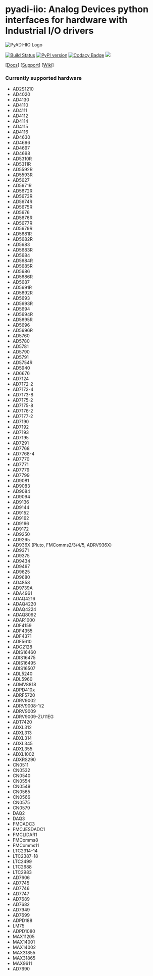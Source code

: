 # pyadi-iio: Analog Devices python interfaces for hardware with Industrial I/O drivers

![PyADI-IIO Logo](images/PyADI-IIO_Logo_72.png)

[![Build Status](https://travis-ci.org/analogdevicesinc/pyadi-iio.svg?branch=master)](https://travis-ci.org/analogdevicesinc/pyadi-iio)
[![PyPI version](https://badge.fury.io/py/pyadi-iio.svg)](https://badge.fury.io/py/pyadi-iio) [![Codacy Badge](https://api.codacy.com/project/badge/Grade/4bd027bfc5774029a30a9e1cedf5a434)](https://www.codacy.com/app/travis.collins/pyadi-iio?utm_source=github.com&amp;utm_medium=referral&amp;utm_content=analogdevicesinc/pyadi-iio&amp;utm_campaign=Badge_Grade) [![](https://img.shields.io/badge/python-3.7+-blue.svg)](https://www.python.org/download/releases/3.7.0/)

[[Docs](http://analogdevicesinc.github.io/pyadi-iio/)]
[[Support](http://ez.analog.com)]
[[Wiki](https://wiki.analog.com/resources/tools-software/linux-software/pyadi-iio)]

### Currently supported hardware
- AD2S1210
- AD4020
- AD4130
- AD4110
- AD4111
- AD4112
- AD4114
- AD4115
- AD4116
- AD4630
- AD4696
- AD4697
- AD4698
- AD5310R
- AD5311R
- AD5592R
- AD5593R
- AD5627
- AD5671R
- AD5672R
- AD5673R
- AD5674R
- AD5675R
- AD5676
- AD5676R
- AD5677R
- AD5679R
- AD5681R
- AD5682R
- AD5683
- AD5683R
- AD5684
- AD5684R
- AD5685R
- AD5686
- AD5686R
- AD5687
- AD5691R
- AD5692R
- AD5693
- AD5693R
- AD5694
- AD5694R
- AD5695R
- AD5696
- AD5696R
- AD5760
- AD5780
- AD5781
- AD5790
- AD5791
- AD5754R
- AD5940
- AD6676
- AD7124
- AD7172-2
- AD7172-4
- AD7173-8
- AD7175-2
- AD7175-8
- AD7176-2
- AD7177-2
- AD7190
- AD7192
- AD7193
- AD7195
- AD7291
- AD7768
- AD7768-4
- AD7770
- AD7771
- AD7779
- AD7799
- AD9081
- AD9083
- AD9084
- AD9094
- AD9136
- AD9144
- AD9152
- AD9162
- AD9166
- AD9172
- AD9250
- AD9265
- AD936X (Pluto, FMComms2/3/4/5, ADRV936X)
- AD9371
- AD9375
- AD9434
- AD9467
- AD9625
- AD9680
- AD4858
- AD9739A
- ADA4961
- ADAQ4216
- ADAQ4220
- ADAQ4224
- ADAQ8092
- ADAR1000
- ADF4159
- ADF4355
- ADF4371
- ADF5610
- ADG2128
- ADIS16460
- ADIS16475
- ADIS16495
- ADIS16507
- ADL5240
- ADL5960
- ADMV8818
- ADPD410x
- ADRF5720
- ADRV9002
- ADRV9008-1/2
- ADRV9009
- ADRV9009-ZU11EG
- ADT7420
- ADXL312
- ADXL313
- ADXL314
- ADXL345
- ADXL355
- ADXL1002
- ADXRS290
- CN0511
- CN0532
- CN0540
- CN0554
- CN0549
- CN0565
- CN0566
- CN0575
- CN0579
- DAQ2
- DAQ3
- FMCADC3
- FMCJESDADC1
- FMCLIDAR1
- FMComms8
- FMComms11
- LTC2314-14
- LTC2387-18
- LTC2499
- LTC2688
- LTC2983
- AD7606
- AD7745
- AD7746
- AD7747
- AD7689
- AD7682
- AD7949
- AD7699
- ADPD188
- LM75
- ADPD1080
- MAX11205
- MAX14001
- MAX14002
- MAX31855
- MAX31865
- MAX9611
- AD7690
